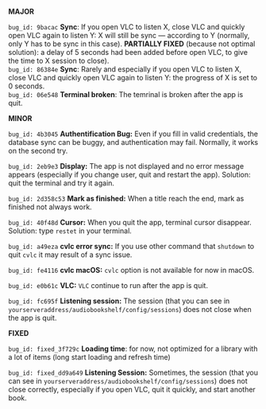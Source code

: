**MAJOR**

`bug_id: 9bacac` 
**Sync**: If you open VLC to listen X, close VLC and quickly open VLC again to listen Y: X will still be sync — according to Y (normally, only Y has to be sync in this case). **PARTIALLY FIXED** (because not optimal solution): a delay of 5 seconds had been added before open VLC, to give the time to X session to close).  
`bug_id: 86384e` 
**Sync**: Rarely and especially if you open VLC to listen X, close VLC and quickly open VLC again to listen Y: the progress of X is set to 0 seconds.  
`bug_id: 06e548` 
**Terminal broken**: The temrinal is broken after the app is quit.

**MINOR**

`bug_id: 4b3045`
**Authentification Bug:** Even if you fill in valid credentials, the database sync can be buggy, and authentication may fail. Normally, it works on the second try.

`bug_id: 2eb9e3`
**Display:** The app is not displayed and no error message appears (especially if you change user, quit and restart the app). Solution: quit the terminal and try it again.

`bug_id: 2d358c53`
**Mark as finished:** When a title reach the end, mark as finished not always work.

`bug_id: 40f48d`
**Cursor:** When you quit the app, terminal cursor disappear. Solution: type `restet` in your terminal.

`bug_id: a49eza`
**cvlc error sync:** If you use other command that `shutdown` to quit `cvlc` it may result of a sync issue.

`bug_id: fe4116`
**cvlc macOS:** `cvlc` option is not available for now in macOS.

`bug_id: e0b61c`
**VLC:** `VLC` continue to run after the app is quit.

`bug_id: fc695f`
**Listening session:** The session (that you can see in `yourserveraddress/audiobookshelf/config/sessions`) does not close when the app is quit.

**FIXED**

`bug_id: fixed_3f729c` 
**Loading time**: for now, not optimized for a library with a lot of items (long start loading and refresh time)

`bug_id: fixed_dd9a649`
**Listening Session:** Sometimes, the session (that you can see in `yourserveraddress/audiobookshelf/config/sessions`) does not close correctly, especially if you open VLC, quit it quickly, and start another book.  
